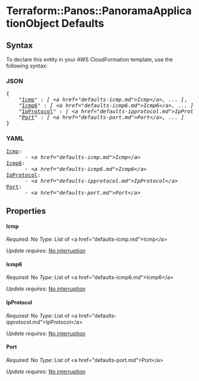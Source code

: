 # Terraform::Panos::PanoramaApplicationObject Defaults

## Syntax

To declare this entity in your AWS CloudFormation template, use the following syntax:

### JSON

<pre>
{
    "<a href="#icmp" title="Icmp">Icmp</a>" : <i>[ &lt;a href=&#34;defaults-icmp.md&#34;&gt;Icmp&lt;/a&gt;, ... ]</i>,
    "<a href="#icmp6" title="Icmp6">Icmp6</a>" : <i>[ &lt;a href=&#34;defaults-icmp6.md&#34;&gt;Icmp6&lt;/a&gt;, ... ]</i>,
    "<a href="#ipprotocol" title="IpProtocol">IpProtocol</a>" : <i>[ &lt;a href=&#34;defaults-ipprotocol.md&#34;&gt;IpProtocol&lt;/a&gt;, ... ]</i>,
    "<a href="#port" title="Port">Port</a>" : <i>[ &lt;a href=&#34;defaults-port.md&#34;&gt;Port&lt;/a&gt;, ... ]</i>
}
</pre>

### YAML

<pre>
<a href="#icmp" title="Icmp">Icmp</a>: <i>
      - &lt;a href=&#34;defaults-icmp.md&#34;&gt;Icmp&lt;/a&gt;</i>
<a href="#icmp6" title="Icmp6">Icmp6</a>: <i>
      - &lt;a href=&#34;defaults-icmp6.md&#34;&gt;Icmp6&lt;/a&gt;</i>
<a href="#ipprotocol" title="IpProtocol">IpProtocol</a>: <i>
      - &lt;a href=&#34;defaults-ipprotocol.md&#34;&gt;IpProtocol&lt;/a&gt;</i>
<a href="#port" title="Port">Port</a>: <i>
      - &lt;a href=&#34;defaults-port.md&#34;&gt;Port&lt;/a&gt;</i>
</pre>

## Properties

#### Icmp

_Required_: No
_Type_: List of &lt;a href=&#34;defaults-icmp.md&#34;&gt;Icmp&lt;/a&gt;

_Update requires_: [No interruption](https://docs.aws.amazon.com/AWSCloudFormation/latest/UserGuide/using-cfn-updating-stacks-update-behaviors.html#update-no-interrupt)

#### Icmp6

_Required_: No
_Type_: List of &lt;a href=&#34;defaults-icmp6.md&#34;&gt;Icmp6&lt;/a&gt;

_Update requires_: [No interruption](https://docs.aws.amazon.com/AWSCloudFormation/latest/UserGuide/using-cfn-updating-stacks-update-behaviors.html#update-no-interrupt)

#### IpProtocol

_Required_: No
_Type_: List of &lt;a href=&#34;defaults-ipprotocol.md&#34;&gt;IpProtocol&lt;/a&gt;

_Update requires_: [No interruption](https://docs.aws.amazon.com/AWSCloudFormation/latest/UserGuide/using-cfn-updating-stacks-update-behaviors.html#update-no-interrupt)

#### Port

_Required_: No
_Type_: List of &lt;a href=&#34;defaults-port.md&#34;&gt;Port&lt;/a&gt;

_Update requires_: [No interruption](https://docs.aws.amazon.com/AWSCloudFormation/latest/UserGuide/using-cfn-updating-stacks-update-behaviors.html#update-no-interrupt)

